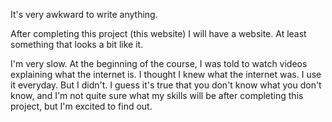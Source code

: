 
It's very awkward to write anything. 

After completing this project (this website) I will have a website. At least something that looks a bit like it. 

I'm very slow. At the beginning of the course, I was told to watch videos explaining what the internet is.
I thought I knew what the internet was. I use it everyday. But I didn't. 
I guess it's true that you don't know what you don't know, and I'm not quite sure what my skills will be after completing this project, but I'm excited to find out.
